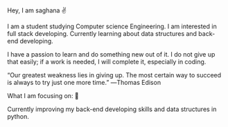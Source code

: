  Hey, I am saghana ✌️ 

  

I am a student studying Computer science Engineering. I am interested in full stack developing. Currently learning about data structures and back-end developing. 

I have a passion to learn and do something new out of it. I do not give up that easily; if a work is needed, I will complete it, especially in coding. 

  

“Our greatest weakness lies in giving up. The most certain way to succeed is always to try just one more time.” ―Thomas Edison 

  

What I am focusing on: 🤖 

Currently improving my back-end developing skills and data structures in python. 

